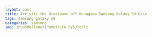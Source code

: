 ```yaml
---
layout: post
title: Artistic the Greatwave off Kanagawa Samsung Galaxy S9 Case
tags: samsung galaxy s9
categories: samsung
img: 1PuU5MmZleWo3jPo9n2rLFG_Dy5Jlorlz
---
```

